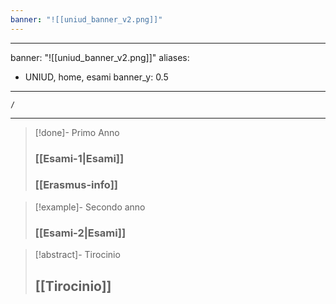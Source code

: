 ```yaml
---
banner: "![[uniud_banner_v2.png]]"
---
```

---
banner: "![[uniud_banner_v2.png]]"
aliases:
  - UNIUD, home, esami
banner_y: 0.5
---
```ActivityHistory
/
```

---


>[!done]-  Primo Anno
>
> ### [[Esami-1|Esami]]
> ### [[Erasmus-info]]

>[!example]- Secondo anno 
>
> ### [[Esami-2|Esami]]

>[!abstract]- Tirocinio
> ## [[Tirocinio]]
